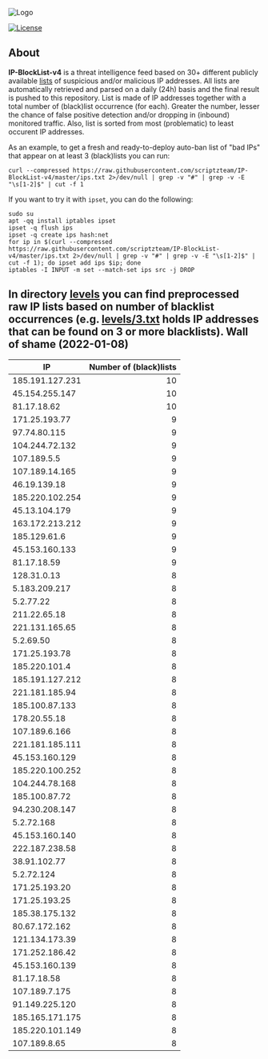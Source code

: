 ![Logo](https://i.imgur.com/PyKLAe7.png)

[![License](https://img.shields.io/badge/license-The_Unlicense-red.svg)](https://unlicense.org/)

About
----

**IP-BlockList-v4** is a threat intelligence feed based on 30+ different publicly available [lists](https://github.com/stamparm/maltrail) of suspicious and/or malicious IP addresses. All lists are automatically retrieved and parsed on a daily (24h) basis and the final result is pushed to this repository. List is made of IP addresses together with a total number of (black)list occurrence (for each). Greater the number, lesser the chance of false positive detection and/or dropping in (inbound) monitored traffic. Also, list is sorted from most (problematic) to least occurent IP addresses.

As an example, to get a fresh and ready-to-deploy auto-ban list of "bad IPs" that appear on at least 3 (black)lists you can run:

```
curl --compressed https://raw.githubusercontent.com/scriptzteam/IP-BlockList-v4/master/ips.txt 2>/dev/null | grep -v "#" | grep -v -E "\s[1-2]$" | cut -f 1
```

If you want to try it with `ipset`, you can do the following:

```
sudo su
apt -qq install iptables ipset
ipset -q flush ips
ipset -q create ips hash:net
for ip in $(curl --compressed https://raw.githubusercontent.com/scriptzteam/IP-BlockList-v4/master/ips.txt 2>/dev/null | grep -v "#" | grep -v -E "\s[1-2]$" | cut -f 1); do ipset add ips $ip; done
iptables -I INPUT -m set --match-set ips src -j DROP
```

In directory [levels](levels) you can find preprocessed raw IP lists based on number of blacklist occurrences (e.g. [levels/3.txt](levels/3.txt) holds IP addresses that can be found on 3 or more blacklists).
Wall of shame (2022-01-08)
----

|IP|Number of (black)lists|
|---|--:|
185.191.127.231|10
45.154.255.147|10
81.17.18.62|10
171.25.193.77|9
97.74.80.115|9
104.244.72.132|9
107.189.5.5|9
107.189.14.165|9
46.19.139.18|9
185.220.102.254|9
45.13.104.179|9
163.172.213.212|9
185.129.61.6|9
45.153.160.133|9
81.17.18.59|9
128.31.0.13|8
5.183.209.217|8
5.2.77.22|8
211.22.65.18|8
221.131.165.65|8
5.2.69.50|8
171.25.193.78|8
185.220.101.4|8
185.191.127.212|8
221.181.185.94|8
185.100.87.133|8
178.20.55.18|8
107.189.6.166|8
221.181.185.111|8
45.153.160.129|8
185.220.100.252|8
104.244.78.168|8
185.100.87.72|8
94.230.208.147|8
5.2.72.168|8
45.153.160.140|8
222.187.238.58|8
38.91.102.77|8
5.2.72.124|8
171.25.193.20|8
171.25.193.25|8
185.38.175.132|8
80.67.172.162|8
121.134.173.39|8
171.252.186.42|8
45.153.160.139|8
81.17.18.58|8
107.189.7.175|8
91.149.225.120|8
185.165.171.175|8
185.220.101.149|8
107.189.8.65|8
